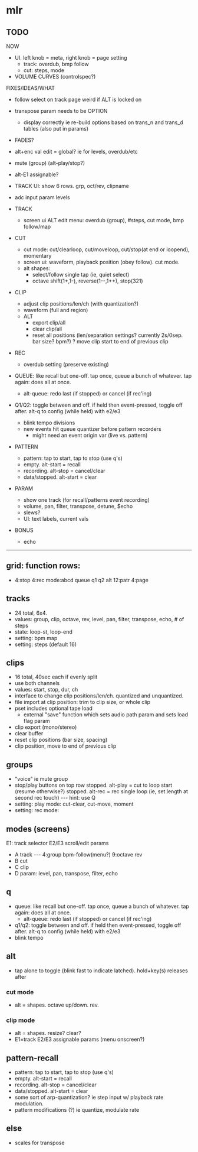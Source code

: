# mlr

## TODO

NOW
  - UI. left knob = meta, right knob = page setting
    - track: overdub, bmp follow
    - cut: steps, mode
  - VOLUME CURVES (controlspec?)

FIXES/IDEAS/WHAT
  - follow select on track page weird if ALT is locked on
  - transpose param needs to be OPTION
    - display correctly ie re-build options based on trans_n and trans_d tables (also put in params)
  - FADES?
  - alt+enc val edit = global? ie for levels, overdub/etc
  - mute (group) (alt-play/stop?)
  - alt-E1 assignable?
  - TRACK UI: show 6 rows. grp, oct/rev, clipname
  - adc input param levels

- TRACK
  - screen ui ALT edit menu: overdub (group), #steps, cut mode, bmp follow/map

- CUT
  - cut mode: cut/clearloop, cut/moveloop, cut/stop(at end or loopend), momentary
  - screen ui: waveform, playback position (obey follow). cut mode.
  - alt shapes:
    - select/follow single tap (ie, quiet select)
    - octave shift(1+,1-), reverse(1--,1++), stop(321)

- CLIP
  - adjust clip positions/len/ch (with quantization?)
  - waveform (full and region)
  - ALT
    - export clip/all
    - clear clip/all
    - reset all positions (len/separation settings? currently 2s/0sep. bar size? bpm?)
    ? move clip start to end of previous clip

- REC
  - overdub setting (preserve existing)

- QUEUE: like recall but one-off. tap once, queue a bunch of whatever. tap again: does all at once.
  - alt-queue: redo last (if stopped) or cancel (if rec'ing)

- Q1/Q2: toggle between and off. if held then event-pressed, toggle off after. alt-q to config (while held) with e2/e3
  - blink tempo divisions
  - new events hit queue quantizer before pattern recorders
    - might need an event origin var (live vs. pattern)

- PATTERN
  - pattern: tap to start, tap to stop (use q's)
  - empty. alt-start = recall
  - recording. alt-stop = cancel/clear
  - data/stopped. alt-start = clear


- PARAM
  - show one track (for recall/patterns event recording)
  - volume, pan, filter, transpose, detune, $echo
  - slews?
  - UI: text labels, current vals





- BONUS
  - echo

---


## grid: function rows:

- 4:stop 4:rec mode:abcd queue q1 q2 alt
  12:patr 4:page

## tracks

- 24 total, 6x4.
- values: group, clip, octave, rev, level, pan, filter, transpose, echo, # of steps
- state: loop-st, loop-end
- setting: bpm map
- setting: steps (default 16)

## clips

- 16 total, 40sec each if evenly split
- use both channels
- values: start, stop, dur, ch
- interface to change clip positions/len/ch. quantized and unquantized.
- file import at clip position: trim to clip size, or whole clip
- pset includes optional tape load
	- external "save" function which sets audio path param and sets load flag param
- clip export (mono/stereo)
- clear buffer
- reset clip positions (bar size, spacing)
- clip position, move to end of previous clip


## groups

- "voice" ie mute group
- stop/play buttons on top row
	stopped. alt-play = cut to loop start (resume otherwise?)
	stopped. alt-rec = rec single loop (ie, set length at second rec touch) --- hint: use Q
- setting: play mode: cut-clear, cut-move, moment
- setting: rec mode:

## modes (screens)

E1: track selector
E2/E3 scroll/edit params

- A track --- 4:group bpm-follow(menu?) 9:octave rev
- B cut
- C clip
- D param: level, pan, transpose, filter, echo

## q

- queue: like recall but one-off. tap once, queue a bunch of whatever. tap again: does all at once.
	- alt-queue: redo last (if stopped) or cancel (if rec'ing)
- q1/q2: toggle between and off. if held then event-pressed, toggle off after. alt-q to config (while held) with e2/e3
- blink tempo

## alt

- tap alone to toggle (blink fast to indicate latched). hold+key(s) releases after

### cut mode

- alt = shapes. octave up/down. rev.

### clip mode

- alt = shapes. resize? clear?
- E1=track E2/E3 assignable params (menu onscreen?)

## pattern-recall

- pattern: tap to start, tap to stop (use q's)
- empty. alt-start = recall
- recording. alt-stop = cancel/clear
- data/stopped. alt-start = clear
- some sort of arp-quantization? ie step input w/ playback rate modulation.
- pattern modifications (?) ie quantize, modulate rate


## else

- scales for transpose
